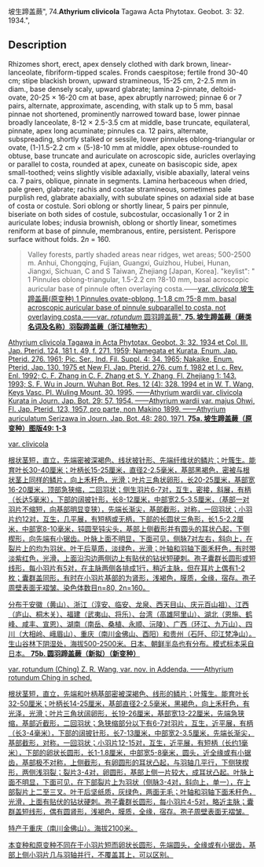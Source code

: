 坡生蹄盖蕨",
74.**Athyrium clivicola** Tagawa Acta Phytotax. Geobot. 3: 32. 1934.",

## Description
Rhizomes short, erect, apex densely clothed with dark brown, linear-lanceolate, fibriform-tipped scales. Fronds caespitose; fertile frond 30-40 cm; stipe blackish brown, upward stramineous, 15-25 cm, 2-2.5 mm in diam., base densely scaly, upward glabrate; lamina 2-pinnate, deltoid-ovate, 20-25 × 16-20 cm at base, apex abruptly narrowed; pinnae 6 or 7 pairs, alternate, approximate, ascending, with stalk up to 5 mm, basal pinnae not shortened, prominently narrowed toward base, lower pinnae broadly lanceolate, 8-12 × 2.5-3.5 cm at middle, base truncate, equilateral, pinnate, apex long acuminate; pinnules ca. 12 pairs, alternate, subspreading, shortly stalked or sessile, lower pinnules oblong-triangular or ovate, (1-)1.5-2.2 cm × (5-)8-10 mm at middle, apex obtuse-rounded to obtuse, base truncate and auriculate on acroscopic side, auricles overlaying or parallel to costa, rounded at apex, cuneate on basiscopic side, apex small-toothed; veins slightly visible adaxially, visible abaxially, lateral veins ca. 7 pairs, oblique, pinnate in segments. Lamina herbaceous when dried, pale green, glabrate; rachis and costae stramineous, sometimes pale purplish red, glabrate abaxially, with subulate spines on adaxial side at base of costa or costule. Sori oblong or shortly linear, 5 pairs per pinnule, biseriate on both sides of costule, subcostular, occasionally 1 or 2 in auriculate lobes; indusia brownish, oblong or shortly linear, sometimes reniform at base of pinnule, membranous, entire, persistent. Perispore surface without folds. 2*n* = 160.

> Valley forests, partly shaded areas near ridges, wet areas; 500-2500 m. Anhui, Chongqing, Fujian, Guangxi, Guizhou, Hubei, Hunan, Jiangxi, Sichuan, C and S Taiwan, Zhejiang [Japan, Korea].
  "keylist": "
1 Pinnules oblong-triangular, 1.5-2.2 cm ?8-10 mm, basal acroscopic auricular base of pinnule often overlaying costa.——<a href='/info/Athyrium clivicola var. clivicola?t=foc'>var. *clivicola* 坡生蹄盖蕨(原变种)
1 Pinnules ovate-oblong, 1-1.8 cm ?5-8 mm, basal acroscopic auricular base of pinnule subparallel to costa, not overlaying costa.——<a href='/info/Athyrium clivicola var. rotundum?t=foc'>var. *rotundum* 圆羽蹄盖蕨",
**75. 坡生蹄盖蕨（蕨类名词及名称）羽裂蹄盖蕨（浙江植物志）**

Athyrium clivicola Tagawa in Acta Phytotax. Geobot. 3: 32. 1934 et Col. Ill. Jap. Pterid. 124, 181 t. 49, f. 271. 1959; Namegata et Kurata, Enum. Jap. Pterid. 276. 1961; Pic. Ser., Ind. Fil. Suppl. 4: 34. 1965; Nakaike, Enum. Pterid. Jap. 130. 1975 et New Fl. Jap. Pterid. 276. cum f. 1982 et l. c. Rev. Enl. 1992; C. F. Zhang in C. F. Zhang et S. Y. Zhang, Fl. Zhejiang 1: 143. 1993; S. F. Wu in Journ. Wuhan Bot. Res. 12 (4): 328. 1994 et in W. T. Wang, Keys Vasc. Pl. Wuling Mount. 30. 1995. ——Athyrium wardii var. clivicola Kurata in Journ. Jap. Bot. 29: 57. 1954. ——Athyrium wardii var. majus Ohwi, Fl. Jap. Pterid. 123, 1957, pro parte, non Makino 1899. ——Athyrium auriculatum Serizawa in Journ. Jap. Bot. 48: 280. 1971.
**75a. 坡生蹄盖蕨（原变种）图版49: 1-3**

var. clivicola

根状茎短，直立，先端密被深褐色、线状披针形、先端纤维状的鳞片；叶簇生。能育叶长30-40厘米；叶柄长15-25厘米，直径2-2.5毫米，基部黑褐色，密被与根状茎上同样的鳞片，向上禾秆色，光滑；叶片三角状卵形，长20-25厘米，基部宽16-20厘米，顶部急狭缩，二回羽状；侧生羽片6-7对，互生，密接，斜展，有柄（长达5毫米），下部的阔披针形，长8-12厘米，中部宽2.5-3.5厘米，（基部一对羽片不缩短，向基部明显变狭），先端长渐尖，基部截形，对称，一回羽状；小羽片约12对，互生，几平展，有短柄或无柄，下部的长圆状三角形，长1.5-2.2厘米，中部宽8-10毫米，钝圆至钝尖头，基部上侧截形并有圆头的耳状凸起，下侧楔形，向先端有小锯齿。叶脉上面不明显，下面可见，侧脉7对左右，斜向上，在裂片上的均为羽状。叶干后草质，淡绿色，光滑；叶轴和羽轴下面禾秆色，有时带淡紫红色，光滑，上面沿沟边两侧边上有贴伏的钻状短硬刺。孢子囊群长圆形或短线形，每小羽片有5对，在主脉两侧各排成1行，稍近主脉，但在耳片上偶有1-2枚；囊群盖同形，有时在小羽片基部的为肾形，浅褐色，膜质，全缘，宿存。孢子周壁表面无褶皱。染色体数目n=80, 2n=160。

分布于安徽（黄山）、浙江（淳安、临安、龙泉、西天目山、庆元百山祖）、江西（庐山、桐木关）、福建（武夷山、将乐）、台湾（高雄阿里山）、湖北（恩施、鹤峰、咸丰、宣恩）、湖南（南岳、桑植、永顺、沅陵）、广西（环江、九万山）、四川（大相岭、峨眉山）、重庆（南川金佛山、酉阳）和贵州（石阡、印江梵净山）。生山谷林下阴湿处，海拔500-2500米。日本、朝鲜半岛也有分布。模式标本采自日本。
**75b. 圆羽蹄盖蕨（新拟）（新变种）**

var. rotundum (Ching) Z. R. Wang, var. nov. in Addenda. ——Athyrium rotundum Ching in sched.

根状茎短，直立，先端和叶柄基部密被深褐色、线形的鳞片；叶簇生。能育叶长32-50厘米；叶柄长14-25厘米，基部直径2-2.5毫米，黑褐色，向上禾秆色，有光泽，光滑；叶片三角状阔卵形，长19-26厘米，基部宽13-22厘米，先端急狭缩，基部近截形，二回羽状；急狭缩部分以下有6-7对羽片，互生，近平展，有柄（长3-4毫米），下部的阔披针形，长7-13厘米，中部宽2-3.5厘米，先端长渐尖，基部截形，对称，一回羽状；小羽片12-15对，互生，近平展，有短柄（长约1毫米），下部的卵状长圆形，长1-1.8厘米，中部宽5-8毫米，圆头，近全缘或有小锯齿，基部极不对称，上侧截形，有卵圆形的耳状凸起，与羽轴几平行，下侧狭楔形，两侧浅羽裂；裂片3-4对，卵圆形，基部上侧一片较大，成耳状凸起。叶脉上面不明显，下面可见，在下部裂片上为羽状（侧脉3-4对，斜向上，单一），在上部裂片上二至三叉。叶干后坚纸质，灰绿色，两面无毛；叶轴和羽轴下面禾秆色，光滑，上面有贴伏的钻状硬刺。孢子囊群长圆形，每小羽片4-5对，略近主脉；囊群盖短线形，偶有圆肾形，浅褐色，膜质，全缘，宿存。孢子周壁表面无褶皱。

特产于重庆（南川金佛山）。海拔2100米。

本变种和原变种不同在于小羽片短而卵状长圆形，先端圆头，全缘或有小锯齿，基部上侧小羽片几与羽轴并行，不覆盖其上，可以区别。
